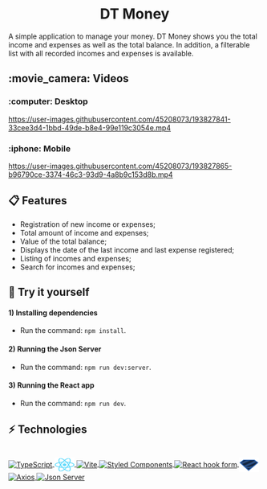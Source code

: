 <h1 align=center>DT Money</h1>

A simple application to manage your money. DT Money shows you the total income and expenses as well as the total balance. In addition, a filterable list with all recorded incomes and expenses is available.

<h2>:movie_camera: Videos</h2>
<h3>:computer: Desktop</h3>

https://user-images.githubusercontent.com/45208073/193827841-33cee3d4-1bbd-49de-b8e4-99e119c3054e.mp4

<h3>:iphone: Mobile</h3>

https://user-images.githubusercontent.com/45208073/193827865-b96790ce-3374-46c3-93d9-4a8b9c153d8b.mp4

## :clipboard: Features
- Registration of new income or expenses;
- Total amount of income and expenses;
- Value of the total balance;
- Displays the date of the last income and last expense registered;
- Listing of incomes and expenses;
- Search for incomes and expenses;
 
## :rocket: Try it yourself
#### 1) Installing dependencies
- Run the command: ``npm install``.

#### 2) Running the Json Server
- Run the command: ``npm run dev:server``.

#### 3) Running the React app
- Run the command: ``npm run dev``.
  
 ## :zap: Technologies
  <div style="display: inline_block"><br>
   <a href="https://www.typescriptlang.org/">
     <img align="center" alt="TypeScript" height="30" width="40" src="https://cdn.jsdelivr.net/gh/devicons/devicon/icons/typescript/typescript-original.svg">
   </a>
   <a href="https://reactjs.org/">
    <img align="center" alt="ReactJS" height="30" width="40" src="https://raw.githubusercontent.com/devicons/devicon/master/icons/react/react-original.svg">
   </a>
    <a href="https://vitejs.dev/">
    <img align="center" alt="Vite" height="30" width="40" src="https://www.svgrepo.com/show/354521/vitejs.svg">
   </a>
   <a href="https://styled-components.com/">
    <img align="center" alt="Styled Components" height="30" width="40" src="https://cdn.worldvectorlogo.com/logos/styled-components-1.svg">
   </a>
   <a href="https://react-hook-form.com/">
    <img align="center" alt="React hook form" height="30" width="30" src="https://avatars.githubusercontent.com/u/53986236?s=200&v=4">
   </a>
   <a href="https://github.com/colinhacks/zod">
    <img align="center" alt="Zod" height="30" width="40" src="https://github.com/colinhacks/zod/blob/master/logo.svg">
   </a>
     <a href="https://axios-http.com/ptbr/docs/intro">
    <img align="center" alt="Axios" height="15" width="60" src="https://upload.wikimedia.org/wikipedia/commons/thumb/d/d1/Axios_%28computer_library%29_logo.svg/1280px-  Axios_%28computer_library%29_logo.svg.png">
   </a>
    <a href="https://github.com/typicode/json-server">
    <img align="center" alt="Json Server" height="30" width="60" src="https://miro.medium.com/max/830/1*0yknPnKsJhK9B3nFIaknUw.png">
   </a>
  </div>
